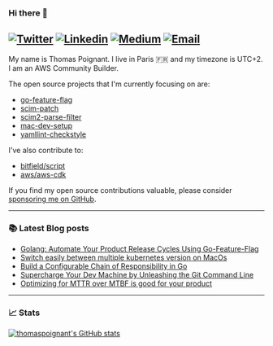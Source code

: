 ### Hi there 👋
[![Twitter](https://img.shields.io/twitter/follow/thomaspoignant?label=Twitter&style=social)](https://twitter.com/thomaspoignant)
[![Linkedin](https://img.shields.io/badge/LinkedIn--_.svg?style=social&logo=linkedin)](https://www.linkedin.com/in/poignantthomas/)
[![Medium](https://img.shields.io/badge/medium--_.svg?style=social&logo=medium)](https://thomaspoignant.medium.com/)
[![Email](https://img.shields.io/badge/email--_.svg?logo=Gmail&style=social)](mailto:thomas.poignant@gmail.com)
-----------

My name is Thomas Poignant. I live in Paris 🇫🇷 and my timezone is UTC+2.  
I am an AWS Community Builder.

The open source projects that I'm currently focusing on are:
- [go-feature-flag](https://github.com/thomaspoignant/go-feature-flag)
- [scim-patch](https://github.com/thomaspoignant/scim-patch)
- [scim2-parse-filter](https://github.com/thomaspoignant/scim2-parse-filter)
- [mac-dev-setup](https://github.com/thomaspoignant/mac-dev-setup)
- [yamllint-checkstyle](https://github.com/thomaspoignant/yamllint-checkstyle)

I've also contribute to:
- [bitfield/script](https://github.com/bitfield/script)
- [aws/aws-cdk](https://github.com/aws/aws-cdk)

If you find my open source contributions valuable, please consider [sponsoring me on GitHub](https://github.com/sponsors/thomaspoignant/).

-----------

### 📚 Latest Blog posts
<!-- BLOG-POST-LIST:START -->
- [Golang: Automate Your Product Release Cycles Using Go-Feature-Flag](https://betterprogramming.pub/automate-your-product-release-cycles-using-go-feature-flag-6ab73f869f?source=rss-9a58464dd8e9------2)
- [Switch easily between multiple kubernetes version on MacOs](https://faun.pub/switch-easily-between-multiple-kubernetes-version-on-macos-9d61b9bc8287?source=rss-9a58464dd8e9------2)
- [Build a Configurable Chain of Responsibility in Go](https://betterprogramming.pub/build-a-configurable-chain-of-responsibility-in-go-80a7cdcd1ab2?source=rss-9a58464dd8e9------2)
- [Supercharge Your Dev Machine by Unleashing the Git Command Line](https://betterprogramming.pub/supercharge-your-mac-by-unleashing-the-git-command-line-e5e9f292f7d7?source=rss-9a58464dd8e9------2)
- [Optimizing for MTTR over MTBF is good for your product](https://medium.com/nerd-for-tech/optimizing-for-mttr-over-mtbf-is-good-for-your-product-c784e1da74e6?source=rss-9a58464dd8e9------2)
<!-- BLOG-POST-LIST:END -->

-----------


### 📈 Stats
[![thomaspoignant's GitHub stats](https://github-readme-stats.vercel.app/api?username=thomaspoignant&show_icons=true&theme=nord&hide_title=true&include_all_commits=true&count_private=true)](https://github.com/thomaspoignant)
